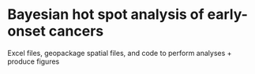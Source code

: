 # Bayesian hot spot analysis of early-onset cancers

Excel files, geopackage spatial files, and code to perform analyses + produce figures
